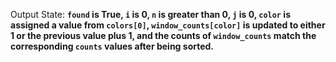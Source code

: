 Output State: **`found` is True, `i` is 0, `n` is greater than 0, `j` is 0, `color` is assigned a value from `colors[0]`, `window_counts[color]` is updated to either 1 or the previous value plus 1, and the counts of `window_counts` match the corresponding `counts` values after being sorted.**